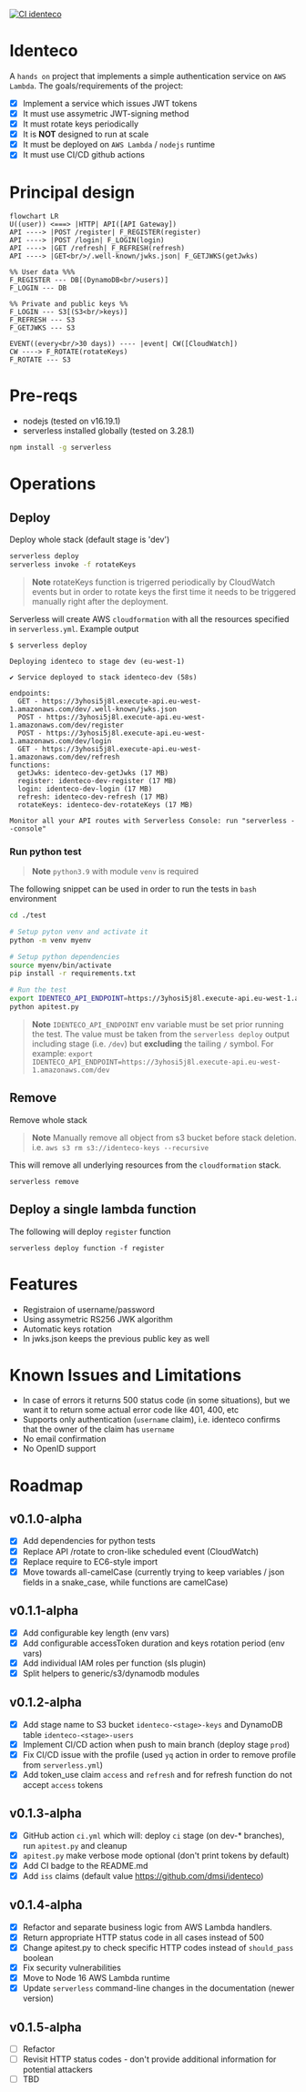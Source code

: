 [![CI identeco](https://github.com/dmsi/identeco/actions/workflows/ci.yml/badge.svg)](https://github.com/dmsi/identeco/actions/workflows/ci.yml)

# Identeco

A `hands on` project that implements a simple authentication service on `AWS Lambda`.
The goals/requirements of the project:

-   [x] Implement a service which issues JWT tokens
-   [x] It must use assymetric JWT-signing method
-   [x] It must rotate keys periodically
-   [x] It is **NOT** designed to run at scale
-   [x] It must be deployed on `AWS Lambda` / `nodejs` runtime
-   [x] It must use CI/CD github actions

# Principal design

```mermaid
flowchart LR
U((user)) <===> |HTTP| API([API Gateway])
API ----> |POST /register| F_REGISTER(register)
API ----> |POST /login| F_LOGIN(login)
API ----> |GET /refresh| F_REFRESH(refresh)
API ----> |GET<br/>/.well-known/jwks.json| F_GETJWKS(getJwks)

%% User data %%%
F_REGISTER --- DB[(DynamoDB<br/>users)]
F_LOGIN --- DB

%% Private and public keys %%
F_LOGIN --- S3[(S3<br/>keys)]
F_REFRESH --- S3
F_GETJWKS --- S3

EVENT((every<br/>30 days)) ---- |event| CW([CloudWatch])
CW ----> F_ROTATE(rotateKeys)
F_ROTATE --- S3
```

# Pre-reqs

-   nodejs (tested on v16.19.1)
-   serverless installed globally (tested on 3.28.1)

```sh
npm install -g serverless
```

# Operations

## Deploy

Deploy whole stack (default stage is 'dev')

```bash
serverless deploy
serverless invoke -f rotateKeys
```

> **Note** rotateKeys function is trigerred periodically by CloudWatch events but in order to
> rotate keys the first time it needs to be triggered manually right after the deployment.

Serverless will create AWS `cloudformation` with all the resources specified in `serverless.yml`.
Example output

```
$ serverless deploy

Deploying identeco to stage dev (eu-west-1)

✔ Service deployed to stack identeco-dev (58s)

endpoints:
  GET - https://3yhosi5j8l.execute-api.eu-west-1.amazonaws.com/dev/.well-known/jwks.json
  POST - https://3yhosi5j8l.execute-api.eu-west-1.amazonaws.com/dev/register
  POST - https://3yhosi5j8l.execute-api.eu-west-1.amazonaws.com/dev/login
  GET - https://3yhosi5j8l.execute-api.eu-west-1.amazonaws.com/dev/refresh
functions:
  getJwks: identeco-dev-getJwks (17 MB)
  register: identeco-dev-register (17 MB)
  login: identeco-dev-login (17 MB)
  refresh: identeco-dev-refresh (17 MB)
  rotateKeys: identeco-dev-rotateKeys (17 MB)

Monitor all your API routes with Serverless Console: run "serverless --console"
```

### Run python test

> **Note** `python3.9` with module `venv` is required

The following snippet can be used in order to run the tests in `bash` environment

```bash
cd ./test

# Setup pyton venv and activate it
python -m venv myenv

# Setup python dependencies
source myenv/bin/activate
pip install -r requirements.txt

# Run the test
export IDENTECO_API_ENDPOINT=https://3yhosi5j8l.execute-api.eu-west-1.amazonaws.com/dev
python apitest.py
```

> **Note** `IDENTECO_API_ENDPOINT` env variable must be set prior running the test.
> The value must be taken from the `serverless deploy` output including stage (i.e. `/dev`)
> but **excluding** the tailing `/` symbol.
> For example: `export IDENTECO_API_ENDPOINT=https://3yhosi5j8l.execute-api.eu-west-1.amazonaws.com/dev`

## Remove

Remove whole stack

> **Note** Manually remove all object from s3 bucket before stack deletion.
> i.e. `aws s3 rm s3://identeco-keys --recursive`

This will remove all underlying resources from the `cloudformation` stack.

```
serverless remove
```

## Deploy a single lambda function

The following will deploy `register` function

```
serverless deploy function -f register
```

# Features

-   Registraion of username/password
-   Using assymetric RS256 JWK algorithm
-   Automatic keys rotation
-   In jwks.json keeps the previous public key as well

# Known Issues and Limitations

-   In case of errors it returns 500 status code (in some situations), but we want it to return some actual error code like 401, 400, etc
-   Supports only authentication (`username` claim), i.e. identeco confirms that the owner of the claim has `username`
-   No email confirmation
-   No OpenID support

# Roadmap

## v0.1.0-alpha

-   [x] Add dependencies for python tests
-   [x] Replace API /rotate to cron-like scheduled event (CloudWatch)
-   [x] Replace require to EC6-style import
-   [x] Move towards all-camelCase (currently trying to keep variables / json fields in a snake_case, while functions are camelCase)

## v0.1.1-alpha

-   [x] Add configurable key length (env vars)
-   [x] Add configurable accessToken duration and keys rotation period (env vars)
-   [x] Add individual IAM roles per function (sls plugin)
-   [x] Split helpers to generic/s3/dynamodb modules

## v0.1.2-alpha

-   [x] Add stage name to S3 bucket `identeco-<stage>-keys` and DynamoDB table `identeco-<stage>-users`
-   [x] Implement CI/CD action when push to main branch (deploy stage `prod`)
-   [x] Fix CI/CD issue with the profile (used `yq` action in order to remove profile from `serverless.yml`)
-   [x] Add token_use claim `access` and `refresh` and for refresh function do not accept `access` tokens

## v0.1.3-alpha

-   [x] GitHub action `ci.yml` which will: deploy `ci` stage (on dev-\* branches), run `apitest.py` and cleanup
-   [x] `apitest.py` make verbose mode optional (don't print tokens by default)
-   [x] Add CI badge to the README.md
-   [x] Add `iss` claims (default value https://github.com/dmsi/identeco)

## v0.1.4-alpha

-   [x] Refactor and separate business logic from AWS Lambda handlers.
-   [x] Return appropriate HTTP status code in all cases instead of 500
-   [x] Change apitest.py to check specific HTTP codes instead of `should_pass` boolean
-   [x] Fix security vulnerabilities
-   [x] Move to Node 16 AWS Lambda runtime
-   [x] Update `serverless` command-line changes in the documentation (newer version)

## v0.1.5-alpha

-   [ ] Refactor
-   [ ] Revisit HTTP status codes - don't provide additional information for potential attackers
-   [ ] TBD
